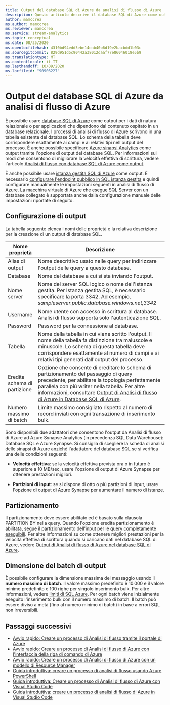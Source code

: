 ```yaml
---
title: Output del database SQL di Azure da analisi di flusso di Azure
description: Questo articolo descrive il database SQL di Azure come output per analisi di flusso di Azure.
author: mamccrea
ms.author: mamccrea
ms.reviewer: mamccrea
ms.service: stream-analytics
ms.topic: conceptual
ms.date: 08/25/2020
ms.openlocfilehash: 4310bd94edd5ebe14eab40b6d19e2bacbdd1b03c
ms.sourcegitcommit: 829d951d5c90442a38012daaf77e86046018e5b9
ms.translationtype: MT
ms.contentlocale: it-IT
ms.lasthandoff: 10/09/2020
ms.locfileid: "90906227"
---
```

# <a name="azure-sql-database-output-from-azure-stream-analytics"></a>Output del database SQL di Azure da analisi di flusso di Azure

È possibile usare [database SQL di Azure](https://azure.microsoft.com/services/sql-database/) come output per i dati di natura relazionale o per applicazioni che dipendono dal contenuto ospitato in un database relazionale. I processi di analisi di flusso di Azure scrivono in una tabella esistente del database SQL. Lo schema della tabella deve corrispondere esattamente ai campi e ai relativi tipi nell'output del processo. È anche possibile specificare [Azure sinapsi Analytics](https://azure.microsoft.com/documentation/services/sql-data-warehouse/) come output tramite l'opzione di output del database SQL. Per informazioni sui modi che consentono di migliorare la velocità effettiva di scrittura, vedere l'articolo [Analisi di flusso con database SQL di Azure come output](stream-analytics-sql-output-perf.md).

È anche possibile usare [istanza gestita SQL di Azure](https://docs.microsoft.com/azure/sql-database/sql-database-managed-instance) come output. È necessario [configurare l'endpoint pubblico in SQL istanza gestita](https://docs.microsoft.com/azure/sql-database/sql-database-managed-instance-public-endpoint-configure) e quindi configurare manualmente le impostazioni seguenti in analisi di flusso di Azure. La macchina virtuale di Azure che esegue SQL Server con un database collegato è supportata anche dalla configurazione manuale delle impostazioni riportate di seguito.

## <a name="output-configuration"></a>Configurazione di output

La tabella seguente elenca i nomi delle proprietà e la relativa descrizione per la creazione di un output di database SQL.

| Nome proprietà | Descrizione |
| --- | --- |
| Alias di output |Nome descrittivo usato nelle query per indirizzare l'output delle query a questo database. |
| Database | Nome del database a cui si sta inviando l'output. |
| Nome server | Nome del server SQL logico o nome dell'istanza gestita. Per Istanza gestita SQL, è necessario specificare la porta 3342. Ad esempio, *sampleserver.public.database.windows.net,3342* |
| Username | Nome utente con accesso in scrittura al database. Analisi di flusso supporta solo l'autenticazione SQL. |
| Password | Password per la connessione al database. |
| Tabella | Nome della tabella in cui viene scritto l'output. Il nome della tabella fa distinzione tra maiuscole e minuscole. Lo schema di questa tabella deve corrispondere esattamente al numero di campi e ai relativi tipi generati dall'output del processo. |
|Eredita schema di partizione| Opzione che consente di ereditare lo schema di partizionamento del passaggio di query precedente, per abilitare la topologia perfettamente parallela con più writer nella tabella. Per altre informazioni, consultare [Output di Analisi di flusso di Azure in Database SQL di Azure](stream-analytics-sql-output-perf.md).|
|Numero massimo di batch| Limite massimo consigliato rispetto al numero di record inviati con ogni transazione di inserimento bulk.|

Sono disponibili due adattatori che consentono l'output da Analisi di flusso di Azure ad Azure Synapse Analytics (in precedenza SQL Data Warehouse): Database SQL e Azure Synapse. Si consiglia di scegliere la scheda di analisi delle sinapsi di Azure anziché l'adattatore del database SQL se si verifica una delle condizioni seguenti:

* **Velocità effettiva**: se la velocità effettiva prevista ora o in futuro è superiore a 10 MB/sec, usare l'opzione di output di Azure Synapse per ottenere prestazioni migliori.

* **Partizioni di input**: se si dispone di otto o più partizioni di input, usare l'opzione di output di Azure Synapse per aumentare il numero di istanze.

## <a name="partitioning"></a>Partizionamento

Il partizionamento deve essere abilitato ed è basato sulla clausola PARTITION BY nella query. Quando l'opzione eredita partizionamento è abilitata, segue il partizionamento dell'input per le [query completamente eseguibili](stream-analytics-scale-jobs.md). Per altre informazioni su come ottenere migliori prestazioni per la velocità effettiva di scrittura quando si caricano dati nel database SQL di Azure, vedere [Output di Analisi di flusso di Azure nel database SQL di Azure](stream-analytics-sql-output-perf.md).

## <a name="output-batch-size"></a>Dimensione del batch di output

È possibile configurare la dimensione massima del messaggio usando il **numero massimo di batch**. Il valore massimo predefinito è 10.000 e il valore minimo predefinito è 100 righe per singolo inserimento bulk. Per altre informazioni, vedere [limiti di SQL Azure](../sql-database/sql-database-resource-limits.md). Per ogni batch viene inizialmente eseguito l'inserimento bulk con il numero massimo di batch. Il batch può essere diviso a metà (fino al numero minimo di batch) in base a errori SQL non irreversibili.

## <a name="next-steps"></a>Passaggi successivi

* [Avvio rapido: Creare un processo di Analisi di flusso tramite il portale di Azure](stream-analytics-quick-create-portal.md)
* [Avvio rapido: Creare un processo di Analisi di flusso di Azure con l'interfaccia della riga di comando di Azure](quick-create-azure-cli.md)
* [Avvio rapido: Creare un processo di Analisi di flusso di Azure con un modello di Resource Manager](quick-create-azure-resource-manager.md)
* [Guida introduttiva: creare un processo di analisi di flusso usando Azure PowerShell](stream-analytics-quick-create-powershell.md)
* [Guida introduttiva: Creare un processo di Analisi di flusso di Azure con Visual Studio Code](stream-analytics-quick-create-vs.md)
* [Guida introduttiva: creare un processo di analisi di flusso di Azure in Visual Studio Code](quick-create-visual-studio-code.md)
